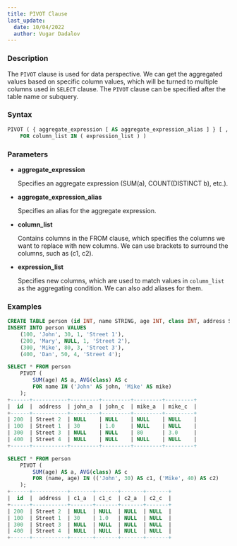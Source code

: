 ```yaml
---
title: PIVOT Clause
last_update:
  date: 10/04/2022
  author: Vugar Dadalov
---
```


<!-- <head>
  <title>PIVOT Clause</title>
  <meta
    name="description"
    content="PIVOT Clause"
  />
</head> -->

### Description

The `PIVOT` clause is used for data perspective. We can get the aggregated values based on specific column values, which will be turned to multiple columns used in `SELECT` clause. The `PIVOT` clause can be specified after the table name or subquery.

### Syntax

```sql
PIVOT ( { aggregate_expression [ AS aggregate_expression_alias ] } [ , ... ]
    FOR column_list IN ( expression_list ) )
```

### Parameters

- **aggregate_expression**

    Specifies an aggregate expression (SUM(a), COUNT(DISTINCT b), etc.).

- **aggregate_expression_alias**

    Specifies an alias for the aggregate expression.

- **column_list**

    Contains columns in the FROM clause, which specifies the columns we want to replace with new columns. We 
    can use brackets to surround the columns, such as (c1, c2).

- **expression_list**

    Specifies new columns, which are used to match values in `column_list` as the aggregating condition. We can 
    also add aliases for them.

### Examples

```sql
CREATE TABLE person (id INT, name STRING, age INT, class INT, address STRING);
INSERT INTO person VALUES
    (100, 'John', 30, 1, 'Street 1'),
    (200, 'Mary', NULL, 1, 'Street 2'),
    (300, 'Mike', 80, 3, 'Street 3'),
    (400, 'Dan', 50, 4, 'Street 4');

SELECT * FROM person
    PIVOT (
        SUM(age) AS a, AVG(class) AS c
        FOR name IN ('John' AS john, 'Mike' AS mike)
    );
+------+-----------+---------+---------+---------+---------+
|  id  |  address  | john_a  | john_c  | mike_a  | mike_c  |
+------+-----------+---------+---------+---------+---------+
| 200  | Street 2  | NULL    | NULL    | NULL    | NULL    |
| 100  | Street 1  | 30      | 1.0     | NULL    | NULL    |
| 300  | Street 3  | NULL    | NULL    | 80      | 3.0     |
| 400  | Street 4  | NULL    | NULL    | NULL    | NULL    |
+------+-----------+---------+---------+---------+---------+

SELECT * FROM person
    PIVOT (
        SUM(age) AS a, AVG(class) AS c
        FOR (name, age) IN (('John', 30) AS c1, ('Mike', 40) AS c2)
    );
+------+-----------+-------+-------+-------+-------+
|  id  |  address  | c1_a  | c1_c  | c2_a  | c2_c  |
+------+-----------+-------+-------+-------+-------+
| 200  | Street 2  | NULL  | NULL  | NULL  | NULL  |
| 100  | Street 1  | 30    | 1.0   | NULL  | NULL  |
| 300  | Street 3  | NULL  | NULL  | NULL  | NULL  |
| 400  | Street 4  | NULL  | NULL  | NULL  | NULL  |
+------+-----------+-------+-------+-------+-------+
```